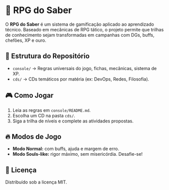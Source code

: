 # 🎲 RPG do Saber

O **RPG do Saber** é um sistema de gamificação aplicado ao aprendizado técnico. Baseado em mecânicas de RPG tático, o projeto permite que trilhas de conhecimento sejam transformadas em campanhas com DGs, buffs, chefões, XP e ouro.

## 📁 Estrutura do Repositório

- `console/` → Regras universais do jogo, fichas, mecânicas, sistema de XP.
- `cds/` → CDs temáticos por matéria (ex: DevOps, Redes, Filosofia).

## 🎮 Como Jogar

1. Leia as regras em `console/README.md`.
2. Escolha um CD na pasta `cds/`.
3. Siga a trilha de níveis e complete as atividades propostas.

## 🔥 Modos de Jogo

- **Modo Normal:** com buffs, ajuda e margem de erro.
- **Modo Souls-like:** rigor máximo, sem misericórdia. Desafie-se!

## 📜 Licença

Distribuído sob a licença MIT.
